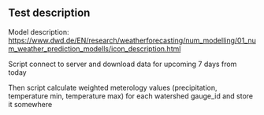 ## Test description

Model description:
https://www.dwd.de/EN/research/weatherforecasting/num_modelling/01_num_weather_prediction_modells/icon_description.html

Script connect to server and download data for upcoming 7 days from today

Then script calculate weighted meterology values (precipitation, temperature min, temperature max) for each watershed gauge_id and store it somewhere
